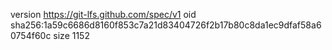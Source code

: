 version https://git-lfs.github.com/spec/v1
oid sha256:1a59c6686d8160f853c7a21d83404726f2b17b80c8da1ec9dfaf58a60754f60c
size 1152
